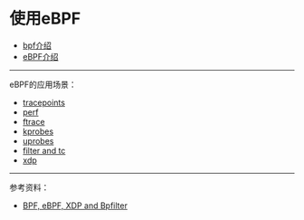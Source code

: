 # 使用eBPF

+ [bpf介绍](bpf.md)
+ [eBPF介绍](ebpf.md)

--------------------------------
eBPF的应用场景：
+ [tracepoints](tracepoints.md)
+ [perf](perf.md)
+ [ftrace](ftrace.md)
+ [kprobes](kprobes.md)
+ [uprobes](uprobes.md)
+ [filter and tc](filter.md)
+ [xdp](xdp.md)

----
参考资料：

+ [BPF, eBPF, XDP and Bpfilter](reference/bpf_ebpf_xdp_bpfilter.md)
